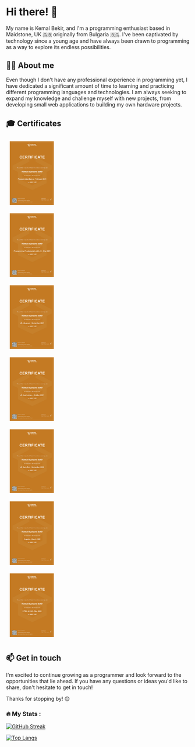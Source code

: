 # Hi there! 👋
My name is Kemal Bekir, and I'm a programming enthusiast based in Maidstone, UK 🇬🇧 originally from Bulgaria 🇧🇬. I've been captivated by technology since a young age and have always been drawn to programming as a way to explore its endless possibilities.

## 👨‍💻 About me

Even though I don't have any professional experience in programming yet, I have dedicated a significant amount of time to learning and practicing different programming languages and technologies. I am always seeking to expand my knowledge and challenge myself with new projects, from developing small web applications to building my own hardware projects.

## 🎓 Certificates

<div style="display:flex;flex-wrap:wrap; flex-direction: column;">
  <div style="flex-basis:25%;padding:10px;">
    <a href="https://softuni.bg/certificates/certificates/converttoimage/101726?code=a2ca56ed">
      <img src="https://github.com/KemalBekir/KemalBekir/blob/main/Certificates/JSBasics.jpg" alt="JS Basic Certificate" style="width:25%;">
    </a>
  </div>
  <div style="flex-basis:25%;padding:10px;">
    <a href="https://softuni.bg/certificates/certificates/converttoimage/111120?code=1c090b3e">
      <img src="https://github.com/KemalBekir/KemalBekir/blob/main/Certificates/JSFundamentals.jpg" alt="JS Fundamentals Certificate" style="width:25%;">
    </a>
  </div>
  <div style="flex-basis:25%;padding:10px;">
    <a href="https://softuni.bg/certificates/certificates/converttoimage/121123?code=4b6055dc">
      <img src="https://github.com/KemalBekir/KemalBekir/blob/main/Certificates/JSAdvanced.jpg" alt="JS Advanced Certificate" style="width:25%;">
    </a>
  </div>
  <div style="flex-basis:25%;padding:10px;">
    <a href="https://softuni.bg/certificates/certificates/converttoimage/120845?code=9373acd8">
      <img src="https://github.com/KemalBekir/KemalBekir/blob/main/Certificates/JSApplications.jpg" alt="JS Applications Certificate" style="width:25%;">
    </a>
  </div>
  <div style="flex-basis:25%;padding:10px;">
    <a href="https://softuni.bg/certificates/certificates/converttoimage/153369?code=95a19b2c">
      <img src="https://github.com/KemalBekir/KemalBekir/blob/main/Certificates/JSBackEnd.jpg" alt="JS Back-End Certificate" style="width:25%;">
    </a>
  </div>
  <div style="flex-basis:25%;padding:10px;">
    <a href="https://softuni.bg/certificates/certificates/converttoimage/133054?code=49dad417">
      <img src="https://github.com/KemalBekir/KemalBekir/blob/main/Certificates/Angular.jpg" alt="Angular Certificate" style="width:25%;">
    </a>
  </div>
  <div style="flex-basis:25%;padding:10px;">
    <a href="https://softuni.bg/certificates/certificates/converttoimage/142231?code=18a2c3bb">
      <img src="https://github.com/KemalBekir/KemalBekir/blob/main/Certificates/HTMLCSS.jpg" alt="HTML and CSS Certificate" style="width:25%;">
    </a>
  </div>
</div>


## 📫 Get in touch

I'm excited to continue growing as a programmer and look forward to the opportunities that lie ahead. If you have any questions or ideas you'd like to share, don't hesitate to get in touch!

Thanks for stopping by! 😊




<!--
**KemalBekir/KemalBekir** is a ✨ _special_ ✨ repository because its `README.md` (this file) appears on your GitHub profile.

Here are some ideas to get you started:

- 🔭 I’m currently working on ...
- 🌱 I’m currently learning ...
- 👯 I’m looking to collaborate on ...
- 🤔 I’m looking for help with ...
- 💬 Ask me about ...
- 📫 How to reach me: ...
- 😄 Pronouns: ...
- ⚡ Fun fact: ...
-->


### :fire: My Stats : 
[![GitHub Streak](http://github-readme-streak-stats.herokuapp.com?user=KemalBekir&theme=dark&background=000000)](https://git.io/streak-stats)

[![Top Langs](https://github-readme-stats.vercel.app/api/top-langs/?username=KemalBekir&layout=compact&theme=vision-friendly-dark)](https://github.com/anuraghazra/github-readme-stats)
